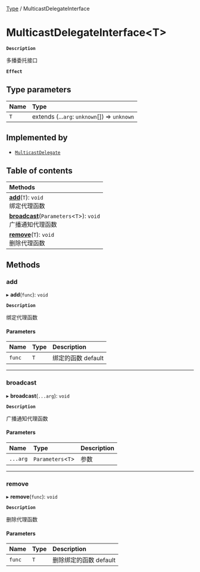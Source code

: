 [Type](../modules/Type.Type.md) / MulticastDelegateInterface

# MulticastDelegateInterface<T\> <Badge type="tip" text="Interface" /> <Score text="MulticastDelegateInterface<T\>" />

**`Description`**

多播委托接口

**`Effect`**


## Type parameters

| Name | Type |
| :------ | :------ |
| `T` | extends (...`arg`: `unknown`[]) => `unknown` |

## Implemented by

- [`MulticastDelegate`](../classes/Type.MulticastDelegate.md)

## Table of contents

| Methods |
| :-----|
| **[add](Type.MulticastDelegateInterface.md#add)**(`T`): `void` <br> 绑定代理函数|
| **[broadcast](Type.MulticastDelegateInterface.md#broadcast)**(`Parameters`<`T`\>): `void` <br> 广播通知代理函数|
| **[remove](Type.MulticastDelegateInterface.md#remove)**(`T`): `void` <br> 删除代理函数|

## Methods

### add <Score text="add" /> 

▸ **add**(`func`): `void` <Badge type="tip" text="other" />

**`Description`**

绑定代理函数


#### Parameters

| Name | Type | Description |
| :------ | :------ | :------ |
| `func` | `T` |  绑定的函数 default |


___

### broadcast <Score text="broadcast" /> 

▸ **broadcast**(`...arg`): `void` <Badge type="tip" text="other" />

**`Description`**

广播通知代理函数


#### Parameters

| Name | Type | Description |
| :------ | :------ | :------ |
| `...arg` | `Parameters`<`T`\> |  参数 |


___

### remove <Score text="remove" /> 

▸ **remove**(`func`): `void` <Badge type="tip" text="other" />

**`Description`**

删除代理函数


#### Parameters

| Name | Type | Description |
| :------ | :------ | :------ |
| `func` | `T` |  删除绑定的函数 default |

